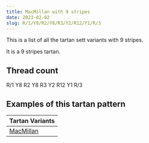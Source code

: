 ```yaml
---
title: MacMillan with 9 stripes
date: 2023-02-02
slug: R/1/Y8/R2/Y8/R3/Y2/R12/Y1/R/3
---
```

This is a list of all the tartan sett variants with 9 stripes.

It is a 9 stripes tartan.


## Thread count
R/1 Y8 R2 Y8 R3 Y2 R12 Y1 R/3

## Examples of this tartan pattern

| Tartan Variants |
|---------------|
| [MacMillan](/variants/r/1/y8/r2/y8/r3/y2/r12/y1/r/3-rc80000-yc8c800)||
